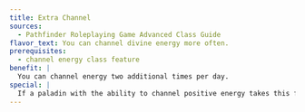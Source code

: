 ```yaml
---
title: Extra Channel
sources:
  - Pathfinder Roleplaying Game Advanced Class Guide
flavor_text: You can channel divine energy more often.
prerequisites:
  - channel energy class feature
benefit: |
  You can channel energy two additional times per day.
special: |
  If a paladin with the ability to channel positive energy takes this feat, she can use lay on hands four additional times per day, but only to channel positive energy. If a warpriest with the ability to channel energy takes this feat, he gains four additional uses of fervor per day, but can use them only to channel energy.
---
```


